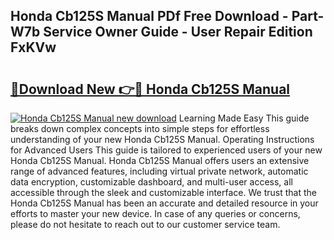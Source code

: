 ## Honda Cb125S Manual PDf Free Download - Part-W7b Service Owner Guide - User Repair Edition FxKVw

# <h2><a href="http://bc14475.oget.top/?id=Honda+Cb125S+Manual">🔗Download New 👉🔴 Honda Cb125S Manual</a></h2>

[![Honda Cb125S Manual new download](https://i.imgur.com/5g1atiW.png)](http://bc14475.oget.top/?id=Honda+Cb125S+Manual)
Learning Made Easy This guide breaks down complex concepts into simple steps for effortless understanding of your new Honda Cb125S Manual. Operating Instructions for Advanced Users This guide is tailored to experienced users of your new Honda Cb125S Manual. Honda Cb125S Manual offers users an extensive range of advanced features, including virtual private network, automatic data encryption, customizable dashboard, and multi-user access, all accessible through the sleek and customizable interface. We trust that the Honda Cb125S Manual has been an accurate and detailed resource in your efforts to master your new device. In case of any queries or concerns, please do not hesitate to reach out to our customer service team.
